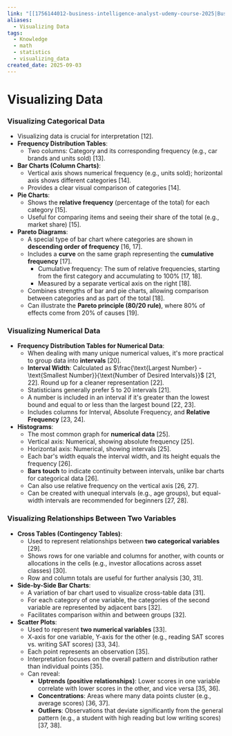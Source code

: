 ```yaml
---
link: "[[1756144012-business-intelligence-analyst-udemy-course-2025|Business Intelligence Analyst Udemy Course 2025]]"
aliases:
  - Visualizing Data
tags:
  - Knowledge
  - math
  - statistics
  - visualizing_data
created_date: 2025-09-03
---
```

# Visualizing Data
### Visualizing Categorical Data
- Visualizing data is crucial for interpretation [12].
- **Frequency Distribution Tables**:
    - Two columns: Category and its corresponding frequency (e.g., car brands and units sold) [13].
- **Bar Charts (Column Charts)**:
    - Vertical axis shows numerical frequency (e.g., units sold); horizontal axis shows different categories [14].
    - Provides a clear visual comparison of categories [14].
- **Pie Charts**:
    - Shows the **relative frequency** (percentage of the total) for each category [15].
    - Useful for comparing items and seeing their share of the total (e.g., market share) [15].
- **Pareto Diagrams**:
    - A special type of bar chart where categories are shown in **descending order of frequency** [16, 17].
    - Includes a **curve** on the same graph representing the **cumulative frequency** [17].
        - Cumulative frequency: The sum of relative frequencies, starting from the first category and accumulating to 100% [17, 18].
        - Measured by a separate vertical axis on the right [18].
    - Combines strengths of bar and pie charts, allowing comparison between categories and as part of the total [18].
    - Can illustrate the **Pareto principle (80/20 rule)**, where 80% of effects come from 20% of causes [19].

### Visualizing Numerical Data
- **Frequency Distribution Tables for Numerical Data**:
    - When dealing with many unique numerical values, it's more practical to group data into **intervals** [20].
    - **Interval Width**: Calculated as $\frac{\text{Largest Number} - \text{Smallest Number}}{\text{Number of Desired Intervals}}$ [21, 22]. Round up for a cleaner representation [22].
    - Statisticians generally prefer 5 to 20 intervals [21].
    - A number is included in an interval if it's greater than the lowest bound and equal to or less than the largest bound [22, 23].
    - Includes columns for Interval, Absolute Frequency, and **Relative Frequency** [23, 24].
- **Histograms**:
    - The most common graph for **numerical data** [25].
    - Vertical axis: Numerical, showing absolute frequency [25].
    - Horizontal axis: Numerical, showing intervals [25].
    - Each bar's width equals the interval width, and its height equals the frequency [26].
    - **Bars touch** to indicate continuity between intervals, unlike bar charts for categorical data [26].
    - Can also use relative frequency on the vertical axis [26, 27].
    - Can be created with unequal intervals (e.g., age groups), but equal-width intervals are recommended for beginners [27, 28].

### Visualizing Relationships Between Two Variables
- **Cross Tables (Contingency Tables)**:
    - Used to represent relationships between **two categorical variables** [29].
    - Shows rows for one variable and columns for another, with counts or allocations in the cells (e.g., investor allocations across asset classes) [30].
    - Row and column totals are useful for further analysis [30, 31].
- **Side-by-Side Bar Charts**:
    - A variation of bar chart used to visualize cross-table data [31].
    - For each category of one variable, the categories of the second variable are represented by adjacent bars [32].
    - Facilitates comparison within and between groups [32].
- **Scatter Plots**:
    - Used to represent **two numerical variables** [33].
    - X-axis for one variable, Y-axis for the other (e.g., reading SAT scores vs. writing SAT scores) [33, 34].
    - Each point represents an observation [35].
    - Interpretation focuses on the overall pattern and distribution rather than individual points [35].
    - Can reveal:
        - **Uptrends (positive relationships)**: Lower scores in one variable correlate with lower scores in the other, and vice versa [35, 36].
        - **Concentrations**: Areas where many data points cluster (e.g., average scores) [36, 37].
        - **Outliers**: Observations that deviate significantly from the general pattern (e.g., a student with high reading but low writing scores) [37, 38].
